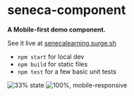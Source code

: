 # seneca-component
**A Mobile-first demo component.**

See it live at [senecalearning.surge.sh](http://senecalearning.surge.sh)

* `npm start` for local dev
* `npm build` for static files
* `npm test` for a few basic unit tests

![33% state](https://i.imgur.com/CyMIwXw.png)
![100%, mobile-responsive](https://i.imgur.com/OISjeUGm.png)
